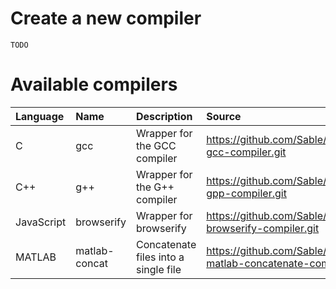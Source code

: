 # Create a new compiler

    TODO
    
# Available compilers

| Language   | Name          | Description                                         | Source                               |
| :--------- | :------------ | :---------------------------------------------------| :----------------------------------- |
| C          | gcc           | Wrapper for the GCC compiler           | https://github.com/Sable/ostrich-gcc-compiler.git |
| C++        | g++           | Wrapper for the G++ compiler           | https://github.com/Sable/ostrich-gpp-compiler.git |
| JavaScript | browserify    | Wrapper for browserify           | https://github.com/Sable/ostrich-browserify-compiler.git|
| MATLAB     | matlab-concat | Concatenate files into a single file | https://github.com/Sable/ostrich-matlab-concatenate-compiler.git |


